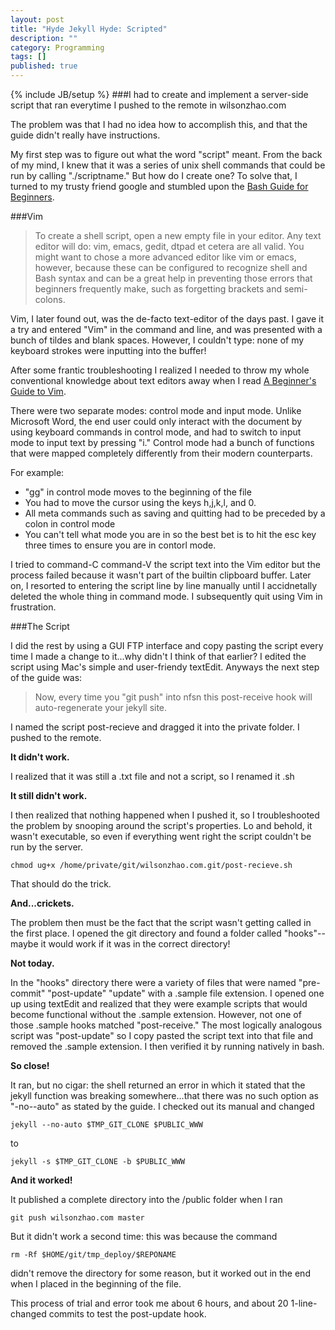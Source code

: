 ```yaml
---
layout: post
title: "Hyde Jekyll Hyde: Scripted"
description: ""
category: Programming
tags: []
published: true
---
```


{% include JB/setup %}
###I had to create and implement a server-side script that ran everytime I pushed to the remote in wilsonzhao.com

The problem was that I had no idea how to accomplish this, and that the guide didn't really have instructions. 

My first step was to figure out what the word "script" meant. From the back of my mind, I knew that it was a series of unix shell commands that could be run by calling "./scriptname." But how do I create one? To solve that, I turned to my trusty friend google and stumbled upon the [Bash Guide for Beginners](http://www.tldp.org/LDP/Bash-Beginners-Guide/html/sect_02_01.html). 

###Vim

>To create a shell script, open a new empty file in your editor. Any text editor will do: vim, emacs, gedit, dtpad et cetera are all valid. You might want to chose a more advanced editor like vim or emacs, however, because these can be configured to recognize shell and Bash syntax and can be a great help in preventing those errors that beginners frequently make, such as forgetting brackets and semi-colons.

Vim, I later found out, was the de-facto text-editor of the days past. I gave it a try and entered "Vim" in the command and line, and was presented with a bunch of tildes and blank spaces. However, I couldn't type: none of my keyboard strokes were inputting into the buffer!

After some frantic troubleshooting I realized I needed to throw my whole conventional knowledge about text editors away when I read [A Beginner's Guide to Vim](https://www.linux.com/learn/tutorials/228600-vim-101-a-beginners-guide-to-vim). 

There were two separate modes: control mode and input mode. Unlike Microsoft Word, the end user could only interact with the document by using keyboard commands in control mode, and had to switch to input mode to input text by pressing "i." Control mode had a bunch of functions that were mapped completely differently from their modern counterparts.

For example:
- "gg" in control mode moves to the beginning of the file
- You had to move the cursor using the keys h,j,k,l, and 0.
- All meta commands such as saving and quitting had to be preceded by a colon in control mode
- You can't tell what mode you are in so the best bet is to hit the esc key three times to ensure you are in contorl mode.

I tried to command-C command-V the script text into the Vim editor but the process failed because it wasn't part of the builtin clipboard buffer. Later on, I resorted to entering the script line by line manually until I accidnetally deleted the whole thing in command mode. I subsequently quit using Vim in frustration. 

###The Script

I did the rest by using a GUI FTP interface and copy pasting the script every time I made a change to it...why didn't I think of that earlier? I edited the script using Mac's simple and user-friendy textEdit. Anyways the next step of the guide was:
>Now, every time you "git push" into nfsn this post-receive hook will auto-regenerate your jekyll site.

I named the script post-recieve and dragged it into the private folder.
I pushed to the remote.

**It didn't work.**

I realized that it was still a .txt file and not a script, so I renamed it .sh 

**It still didn't work.**

I then realized that nothing happened when I pushed it, so I troubleshooted the problem by snooping around the script's properties. Lo and behold, it wasn't executable, so even if everything went right the script couldn't be run by the server.

	chmod ug+x /home/private/git/wilsonzhao.com.git/post-recieve.sh

That should do the trick.

**And...crickets.**

The problem then must be the fact that the script wasn't getting called in the first place. I opened the git directory and found a folder called "hooks"--maybe it would work if it was in the correct directory!

**Not today.**

In the "hooks" directory there were a variety of files that were named "pre-commit"
"post-update" "update" with a .sample file extension. I opened one up using textEdit and realized that they were example scripts that would become functional without the .sample extension. However, not one of those .sample hooks matched "post-receive." The most logically analogous script was "post-update" so I copy pasted the script text into that file and removed the .sample extension. I then verified it by running natively in bash.

**So close!**

It ran, but no cigar: the shell returned an error in which it stated that the jekyll function was breaking somewhere...that there was no such option as "-no--auto" as stated by the guide. I checked out its manual and changed

	jekyll --no-auto $TMP_GIT_CLONE $PUBLIC_WWW
    
to

	jekyll -s $TMP_GIT_CLONE -b $PUBLIC_WWW

**And it worked!**

It published a complete directory into the /public folder when I ran 

	git push wilsonzhao.com master
    
But it didn't work a second time: this was because the command

	rm -Rf $HOME/git/tmp_deploy/$REPONAME
    
didn't remove the directory for some reason, but it worked out in the end when I placed in the beginning of the file.

This process of trial and error took me about 6 hours, and about 20 1-line-changed commits to test the post-update hook.